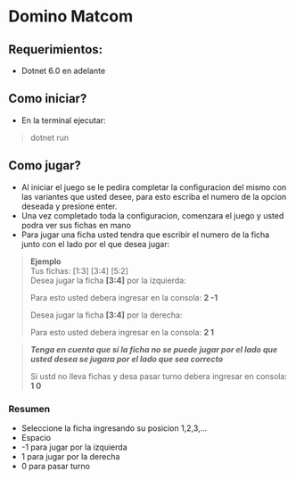 # Domino Matcom
## Requerimientos:
- Dotnet 6.0 en adelante
## Como iniciar?
- En la terminal ejecutar:
> dotnet run 

## Como jugar?
* Al iniciar el juego se le pedira completar la configuracion del mismo con las
variantes que usted desee, para esto escriba el numero de la opcion deseada y presione enter.
* Una vez completado toda la configuracion, comenzara el juego y usted podra ver sus fichas en mano
* Para jugar una ficha usted tendra que escribir el numero de la ficha junto con el lado por el que desea
jugar:
> **Ejemplo**  
> Tus fichas: [1:3]  [3:4]  [5:2]  
> Desea jugar la ficha **[3:4]** por la izquierda:
> 
> Para esto usted debera ingresar en la consola: **2 -1**
> 
>  Desea jugar la ficha **[3:4]** por la derecha:
> 
> Para esto usted debera ingresar en la consola: **2 1**

> _**Tenga en cuenta que si la ficha no se puede jugar por el lado que usted desea se jugara por el lado que sea correcto**_
> 
> Si ustd no lleva fichas y desa pasar turno debera ingresar en consola: **1 0**
> 
### Resumen
* Seleccione la ficha ingresando su posicion 1,2,3,...
* Espacio
* -1 para jugar por la izquierda
* 1 para jugar por la derecha
* 0 para pasar turno
